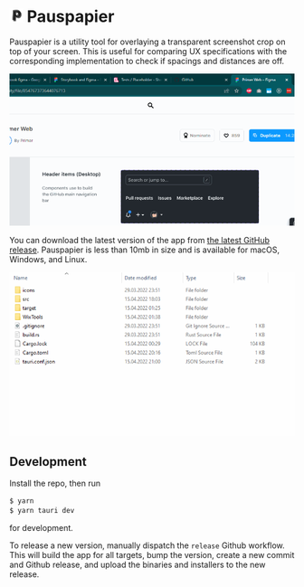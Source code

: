 # <img src="./logo.png" width="24" /> Pauspapier

Pauspapier is a utility tool for overlaying a transparent screenshot crop on top
of your screen. This is useful for comparing UX specifications with the corresponding
implementation to check if spacings and distances are off.

![Demo](./pauspapier-demo-1.gif "Demo")

You can download the latest version of the app from [the latest GitHub release](https://github.com/lukasbach/pauspapier/releases/latest).
Pauspapier is less than 10mb in size and is available for macOS, Windows, and Linux.


![Demo](./pauspapier-demo-2.gif "Demo")


## Development

Install the repo, then run

```bash
$ yarn
$ yarn tauri dev
```

for development.

To release a new version, manually dispatch the `release` Github workflow.
This will build the app for all targets, bump the version, create a new commit
and Github release, and upload the binaries and installers to the new release.
